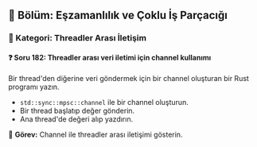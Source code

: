 ## 📘 Bölüm: Eşzamanlılık ve Çoklu İş Parçacığı  
### 🔹 Kategori: Threadler Arası İletişim  
#### ❓ Soru 182: Threadler arası veri iletimi için channel kullanımı

Bir thread'den diğerine veri göndermek için bir channel oluşturan bir Rust programı yazın.

- `std::sync::mpsc::channel` ile bir channel oluşturun.
- Bir thread başlatıp değer gönderin.
- Ana thread'de değeri alıp yazdırın.

🔧 **Görev:** Channel ile threadler arası iletişimi gösterin.
